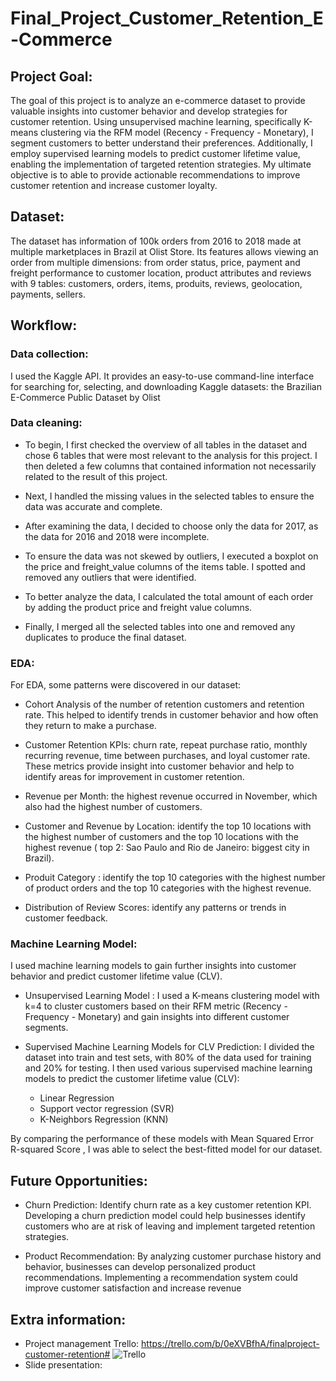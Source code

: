 # Final_Project_Customer_Retention_E-Commerce

## Project Goal: 
The goal of this project is to analyze an e-commerce dataset to provide valuable insights into customer behavior and develop strategies for customer retention. Using unsupervised machine learning, specifically K-means clustering via the RFM model (Recency - Frequency - Monetary), I segment customers to better understand their preferences. Additionally, I employ supervised learning models to predict customer lifetime value, enabling the implementation of targeted retention strategies. My ultimate objective is to able to provide actionable recommendations to improve customer retention and increase customer loyalty.

## Dataset: 
The dataset has information of 100k orders from 2016 to 2018 made at multiple marketplaces in Brazil at Olist Store. Its features allows viewing an order from multiple dimensions: from order status, price, payment and freight performance to customer location, product attributes and reviews with 9 tables: customers, orders, items, produits, reviews, geolocation, payments, sellers. 

## Workflow:

### Data collection:  
I used the Kaggle API. It provides an easy-to-use command-line interface for searching for, selecting, and downloading Kaggle datasets: the Brazilian E-Commerce Public Dataset by Olist


### Data cleaning: 
- To begin, I first checked the overview of all tables in the dataset and chose 6 tables that were most relevant to the analysis for this project. I then deleted a few columns that contained information not necessarily related to the result of this project.

- Next, I handled the missing values in the selected tables to ensure the data was accurate and complete.

- After examining the data, I decided to choose only the data for 2017, as the data for 2016 and 2018 were incomplete.

- To ensure the data was not skewed by outliers, I executed a boxplot on the price and freight_value columns of the items table. I spotted and removed any outliers that were identified.

- To better analyze the data, I calculated the total amount of each order by adding the product price and freight value columns.

- Finally, I merged all the selected tables into one and removed any duplicates to produce the final dataset.

### EDA:
For EDA, some patterns were discovered in our dataset:

- Cohort Analysis of the number of retention customers and retention rate. This helped to identify trends in customer behavior and how often they return to make a purchase.

- Customer Retention KPIs: churn rate, repeat purchase ratio, monthly recurring revenue, time between purchases, and loyal customer rate. These metrics provide insight into customer behavior and help to identify areas for improvement in customer retention.

- Revenue per Month: the highest revenue occurred in November, which also had the highest number of customers. 

- Customer and Revenue by Location: identify the top 10 locations with the highest number of customers and the top 10 locations with the highest revenue ( top 2: Sao Paulo and Rio de Janeiro: biggest city in Brazil). 

- Produit Category : identify the top 10 categories with the highest number of product orders and the top 10 categories with the highest revenue. 

- Distribution of Review Scores: identify any patterns or trends in customer feedback. 

### Machine Learning Model: 
I used machine learning models to gain further insights into customer behavior and predict customer lifetime value (CLV).

- Unsupervised Learning Model : I used a K-means clustering model with k=4 to cluster customers based on their RFM metric (Recency - Frequency - Monetary) and gain insights into different customer segments.

- Supervised Machine Learning Models for CLV Prediction: I divided the dataset into train and test sets, with 80% of the data used for training and 20% for testing. I then used various supervised machine learning models to predict the customer lifetime value (CLV): 
    + Linear Regression
    + Support vector regression (SVR)
    + K-Neighbors Regression (KNN)

By comparing the performance of these models with Mean Squared Error	R-squared Score , I was able to select the best-fitted model for our dataset.

## Future Opportunities: 
- Churn Prediction: Identify churn rate as a key customer retention KPI. Developing a churn prediction model could help businesses identify customers who are at risk of leaving and implement targeted retention strategies.

- Product Recommendation: By analyzing customer purchase history and behavior, businesses can develop personalized product recommendations. Implementing a recommendation system could improve customer satisfaction and increase revenue

## Extra information: 
- Project management Trello: https://trello.com/b/0eXVBfhA/finalproject-customer-retention#
![Trello](url)
- Slide presentation: 


